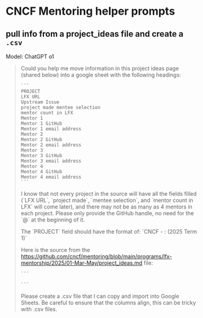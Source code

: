 # CNCF Mentoring helper prompts

## pull info from a project_ideas file and create a `.csv`

Model: ChatGPT o1

<blockquote>
Could you help me move information in this project ideas page (shared below) into a google sheet with the following headings:

~~~
```
PROJECT
LFX URL
Upstream Issue
project made mentee selection
mentor count in LFX
Mentor 1
Mentor 1 GitHub
Mentor 1 email address
Mentor 2
Mentor 2 GitHub
Mentor 2 email address
Mentor 3
Mentor 3 GitHub
Mentor 3 email address
Mentor 4
Mentor 4 GitHub
Mentor 4 email address
```
~~~

I know that not every project in the source will have all the fields filled (\`LFX URL\`, \`project made\`, \`mentee selection\`, and \`mentor count in LFX\` will come later), and there may not be as many as 4 mentors in each project. Please only provide the GitHub handle, no need for the \`@\` at the beginning of it.

The \`PROJECT\` field should have the format of:
\`CNCF - <CNCF Project Name>: <Mentorship project Title> (2025 Term 1)\`

Here is the source from the https://github.com/cncf/mentoring/blob/main/programs/lfx-mentorship/2025/01-Mar-May/project_ideas.md file:

~~~
```

```
~~~

Please create a .csv file that I can copy and import into Google Sheets. Be careful to ensure that the columns align, this can be tricky with .csv files.
</blockquote>  